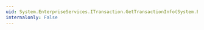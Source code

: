 ```yaml
---
uid: System.EnterpriseServices.ITransaction.GetTransactionInfo(System.EnterpriseServices.XACTTRANSINFO@)
internalonly: False
---
```

